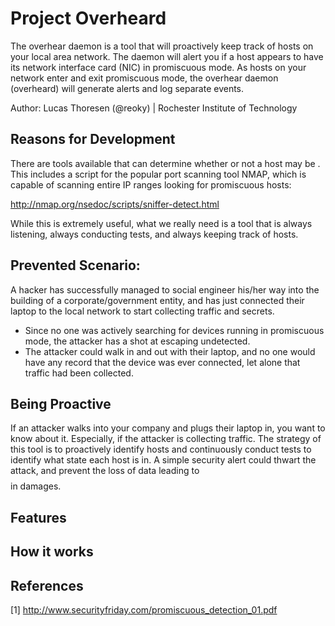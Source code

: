 Project Overheard
===========================

The overhear daemon is a tool that will proactively keep track of hosts on your local area network. The daemon will alert you if a host appears to have its network interface card (NIC) in promiscuous mode. As hosts on your network enter and exit promiscuous mode, the overhear daemon (overheard) will generate alerts and log separate events.

Author: Lucas Thoresen (@reoky) | Rochester Institute of Technology


Reasons for Development
-
There are tools available that can determine whether or not a host may be . This includes a script for the popular port scanning tool NMAP, which is capable of scanning entire IP ranges looking for promiscuous hosts:

http://nmap.org/nsedoc/scripts/sniffer-detect.html

While this is extremely useful, what we really need is a tool that is always listening, always conducting tests, and always keeping track of hosts. 


Prevented Scenario:
-
A hacker has successfully managed to social engineer his/her way into the building of a corporate/government entity, and has just connected their laptop to the local network to start collecting traffic and secrets.
- Since no one was actively searching for devices running in promiscuous mode, the attacker has a shot at escaping undetected.
- The attacker could walk in and out with their laptop, and no one would have any record that the device was ever connected, let alone that traffic had been collected.


Being Proactive
-
If an attacker walks into your company and plugs their laptop in, you want to know about it. Especially, if the attacker is collecting traffic. The strategy of this tool is to proactively identify hosts and continuously conduct tests to identify what state each host is in. A simple security alert could thwart the attack, and prevent the loss of data leading to $$$$ in damages.


Features
-


How it works
-


References
-
[1] http://www.securityfriday.com/promiscuous_detection_01.pdf
